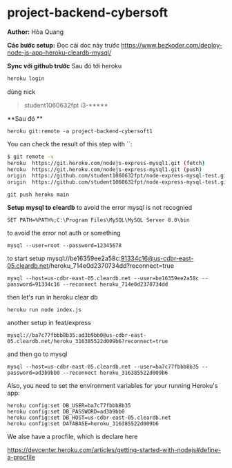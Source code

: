 # project-backend-cybersoft

**Author:**
Hòa
Quang

**Các bước setup:**
Đọc cái doc này trước
https://www.bezkoder.com/deploy-node-js-app-heroku-cleardb-mysql/

**Sync với github trước**
Sau đó tới heroku
```bash
heroku login
```
dùng nick 
> student1060632fpt
> i3-*****

**Sau đó **

    heroku git:remote -a project-backend-cybersoft1
You can check the result of this step with  ``:

```bash
$ git remote -v
heroku  https://git.heroku.com/nodejs-express-mysql1.git (fetch)
heroku  https://git.heroku.com/nodejs-express-mysql1.git (push)
origin  https://github.com/student1060632fpt/node-express-mysql-test.git (fetch)
origin  https://github.com/student1060632fpt/node-express-mysql-test.git (push)
```

```
git push heroku main
```

**Setup mysql to cleardb**
to avoid the error mysql is not recognied

    SET PATH=%PATH%;C:\Program Files\MySQL\MySQL Server 8.0\bin

to avoid the error not auth or something

    mysql --user=root --password=12345678

to start setup
mysql://be16359ee2a58c:91334c16@us-cdbr-east-05.cleardb.net/heroku_714e0d2370734dd?reconnect=true

    mysql --host=us-cdbr-east-05.cleardb.net --user=be16359ee2a58c --password=91334c16 --reconnect heroku_714e0d2370734dd

then let's run in heroku clear db

    heroku run node index.js  

another setup in feat/express

    mysql://ba7c77fbbb8b35:ad3b9bb0@us-cdbr-east-05.cleardb.net/heroku_316385522d009b6?reconnect=true

    
and then go to mysql

    mysql --host=us-cdbr-east-05.cleardb.net --user=ba7c77fbbb8b35 --password=ad3b9bb0 --reconnect heroku_316385522d009b6

Also, you need to set the environment variables for your running Heroku's app:

    heroku config:set DB_USER=ba7c77fbbb8b35
    heroku config:set DB_PASSWORD=ad3b9bb0
    heroku config:set DB_HOST=us-cdbr-east-05.cleardb.net
    heroku config:set DATABASE=heroku_316385522d009b6


We alse have a procfile, which is declare here

https://devcenter.heroku.com/articles/getting-started-with-nodejs#define-a-procfile